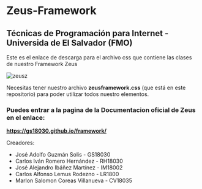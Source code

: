 # Zeus-Framework
## Técnicas de Programación para Internet - Universida de El Salvador (FMO)
Este es el enlace de descarga para el archivo css que contiene las clases de nuestro Framework Zeus

![zeusz](https://user-images.githubusercontent.com/43770463/92975753-37d7d080-f446-11ea-92d9-094f0cd7445d.png)

Necesitas tener nuestro archivo **zeusframework.css** (que está en este repositorio) para poder utilizar todos nuestro elementos.

### Puedes entrar a la pagina de la Documentacion oficial de Zeus en el enlace: 

**https://gs18030.github.io/framework/**

Creadores: 

- José Adolfo Guzmán Solis  -  GS18030
- Carlos Iván Romero Hernández - RH18030
- José Alejandro Ibáñez Martínez - IM18002
- Carlos Alfonso Lemus Rodezno - LR1800
- Marlon Salomon Coreas Villanueva - CV18035




